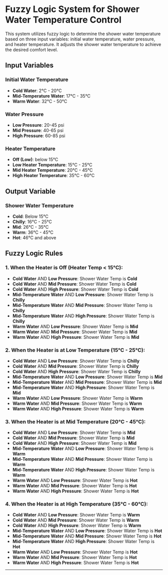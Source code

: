 
# Fuzzy Logic System for Shower Water Temperature Control

This system utilizes fuzzy logic to determine the shower water temperature based on three input variables: initial water temperature, water pressure, and heater temperature. It adjusts the shower water temperature to achieve the desired comfort level.

## Input Variables

### Initial Water Temperature
- **Cold Water**: 2°C - 20°C
- **Mid-Temperature Water**: 17°C - 35°C
- **Warm Water**: 32°C - 50°C

### Water Pressure
- **Low Pressure**: 20-45 psi
- **Mid Pressure**: 40-65 psi
- **High Pressure**: 60-85 psi

### Heater Temperature
- **Off (Low)**: below 15°C
- **Low Heater Temperature**: 15°C - 25°C
- **Mid Heater Temperature**: 20°C - 45°C
- **High Heater Temperature**: 35°C - 60°C

## Output Variable

### Shower Water Temperature
- **Cold**: Below 15°C
- **Chilly**: 16°C - 25°C
- **Mid**: 26°C - 35°C
- **Warm**: 36°C - 45°C
- **Hot**: 46°C and above

## Fuzzy Logic Rules

### 1. When the Heater is Off (Heater Temp < 15°C):
- **Cold Water** AND **Low Pressure**: Shower Water Temp is **Cold**
- **Cold Water** AND **Mid Pressure**: Shower Water Temp is **Cold**
- **Cold Water** AND **High Pressure**: Shower Water Temp is **Cold**
- **Mid-Temperature Water** AND **Low Pressure**: Shower Water Temp is **Chilly**
- **Mid-Temperature Water** AND **Mid Pressure**: Shower Water Temp is **Chilly**
- **Mid-Temperature Water** AND **High Pressure**: Shower Water Temp is **Chilly**
- **Warm Water** AND **Low Pressure**: Shower Water Temp is **Mid**
- **Warm Water** AND **Mid Pressure**: Shower Water Temp is **Mid**
- **Warm Water** AND **High Pressure**: Shower Water Temp is **Mid**

### 2. When the Heater is at Low Temperature (15°C - 25°C):
- **Cold Water** AND **Low Pressure**: Shower Water Temp is **Chilly**
- **Cold Water** AND **Mid Pressure**: Shower Water Temp is **Chilly**
- **Cold Water** AND **High Pressure**: Shower Water Temp is **Chilly**
- **Mid-Temperature Water** AND **Low Pressure**: Shower Water Temp is **Mid**
- **Mid-Temperature Water** AND **Mid Pressure**: Shower Water Temp is **Mid**
- **Mid-Temperature Water** AND **High Pressure**: Shower Water Temp is **Mid**
- **Warm Water** AND **Low Pressure**: Shower Water Temp is **Warm**
- **Warm Water** AND **Mid Pressure**: Shower Water Temp is **Warm**
- **Warm Water** AND **High Pressure**: Shower Water Temp is **Warm**

### 3. When the Heater is at Mid Temperature (20°C - 45°C):
- **Cold Water** AND **Low Pressure**: Shower Water Temp is **Mid**
- **Cold Water** AND **Mid Pressure**: Shower Water Temp is **Mid**
- **Cold Water** AND **High Pressure**: Shower Water Temp is **Mid**
- **Mid-Temperature Water** AND **Low Pressure**: Shower Water Temp is **Warm**
- **Mid-Temperature Water** AND **Mid Pressure**: Shower Water Temp is **Warm**
- **Mid-Temperature Water** AND **High Pressure**: Shower Water Temp is **Warm**
- **Warm Water** AND **Low Pressure**: Shower Water Temp is **Hot**
- **Warm Water** AND **Mid Pressure**: Shower Water Temp is **Hot**
- **Warm Water** AND **High Pressure**: Shower Water Temp is **Hot**

### 4. When the Heater is at High Temperature (35°C - 60°C):
- **Cold Water** AND **Low Pressure**: Shower Water Temp is **Warm**
- **Cold Water** AND **Mid Pressure**: Shower Water Temp is **Warm**
- **Cold Water** AND **High Pressure**: Shower Water Temp is **Warm**
- **Mid-Temperature Water** AND **Low Pressure**: Shower Water Temp is **Hot**
- **Mid-Temperature Water** AND **Mid Pressure**: Shower Water Temp is **Hot**
- **Mid-Temperature Water** AND **High Pressure**: Shower Water Temp is **Hot**
- **Warm Water** AND **Low Pressure**: Shower Water Temp is **Hot**
- **Warm Water** AND **Mid Pressure**: Shower Water Temp is **Hot**
- **Warm Water** AND **High Pressure**: Shower Water Temp is **Hot**

---

